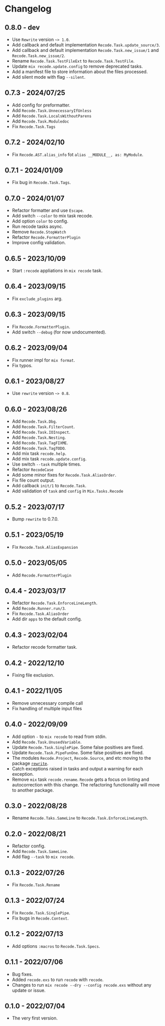 # Changelog

## 0.8.0 - dev

+ Use `Rewrite` version `~> 1.0`.
+ Add callback and default implementation `Recode.Task.update_source/3`.
+ Add callback and default implementation `Recode.Task.new_issue/1` and 
  `Recode.Task.new_issue/2`. 
+ Rename `Recode.Task.TestFileExt` to `Recode.Task.TestFile`.
+ Update `mix recode.update.config` to remove deprecated tasks.
+ Add a manifest file to store information about the files processed.
+ Add silent mode with flag `--silent`.

## 0.7.3 - 2024/07/25

+ Add config for preformatter.
+ Add `Recode.Task.UnnecessaryIfUnless`
+ Add `Recode.Task.LocalsWithoutParens`
+ Add `Recode.Task.Moduledoc`
+ Fix `Recode.Task.Tags`

## 0.7.2 - 2024/02/10

+ Fix `Recode.AST.alias_info` fot `alias __MODULE__, as: MyModule`.

## 0.7.1 - 2024/01/09

+ Fix bug in `Recode.Task.Tags`.

## 0.7.0 - 2024/01/07

+ Refactor formatter and use `Escape`.
+ Add switch `--color` to mix task recode.
+ Add option `color` to config.
+ Run recode tasks async.
+ Remove `Recode.StopWatch`
+ Refactor `Recode.FormatterPlugin`
+ Improve config validation.

## 0.6.5 - 2023/10/09

+ Start `:recode` appliations in `mix recode` task.

## 0.6.4 - 2023/09/15

+ Fix `exclude_plugins` arg.

## 0.6.3 - 2023/09/15

+ Fix `Recode.FormatterPlugin`.
+ Add switch `--debug` (for now undocumented).

## 0.6.2 - 2023/09/04

+ Fix runner impl for `mix format`.
+ Fix typos.

## 0.6.1 - 2023/08/27

+ Use `rewrite` version `~> 0.8`.

## 0.6.0 - 2023/08/26

+ Add `Recode.Task.Dbg`.
+ Add `Recode.Task.FilterCount`.
+ Add `Recode.Task.IOInspect`.
+ Add `Recode.Task.Nesting`.
+ Add `Recode.Task.TagFIXME`.
+ Add `Recode.Task.TagTODO`.
+ Add mix task `recode.help`.
+ Add mix task `recode.update.config`.
+ Use switch `--task` multiple times.
+ Refactor `RecodeCase`
+ Add some minor fixes for `Recode.Task.AliasOrder`.
+ Fix file count output.
+ Add callback `init/1` to `Recode.Task`.
+ Add validation of `task` and `config` in `Mix.Tasks.Recode`

## 0.5.2 - 2023/07/17

+ Bump `rewrite` to 0.7.0.

## 0.5.1 - 2023/05/19

+ Fix `Recode.Task.AliasExpansion`

## 0.5.0 - 2023/05/05

+ Add `Recode.FormatterPlugin`

## 0.4.4 - 2023/03/17

+ Refactor `Recode.Task.EnforceLineLength`.
+ Add `Recode.Runner.run/3`.
+ Fix `Recode.Task.AliasOrder`
+ Add dir `apps` to the default config.

## 0.4.3 - 2023/02/04

+ Refactor recode formatter task.

## 0.4.2 - 2022/12/10

+ Fixing file exclusion.

## 0.4.1 - 2022/11/05

+ Remove unnecessary compile call
+ Fix handling of multiple input files

## 0.4.0 - 2022/09/09

+ Add option `-` to `mix recode` to read from stdin.
+ Add `Recode.Task.UnusedVariable`.
+ Update `Recode.Task.SinglePipe`. Some false positives are fixed.
+ Update `Recode.Task.PipeFunOne`. Some false positives are fixed.
+ The modules `Recode.Project`, `Recode.Source`, and etc moving to the package
  [`rewrite`](https://github.com/hrzndhrn/rewrite).
+ Catch exceptions raised in tasks and output a  warning for each exception.
+ Remove `mix` task `recode.rename`. `Recode` gets a focus on linting and
  autocorrection with this change. The refactoring functionality will move to
  another package.


## 0.3.0 - 2022/08/28

+ Rename `Recode.Taks.SameLine` to `Recode.Task.EnforceLineLength`.

## 0.2.0 - 2022/08/21

+ Refactor config.
+ Add `Recode.Task.SameLine`.
+ Add flag `--task` to `mix recode`.

## 0.1.3 - 2022/07/26

+ Fix `Recode.Task.Rename`

## 0.1.3 - 2022/07/24

+ Fix `Recode.Task.SinglePipe`.
+ Fix bugs in `Recode.Context`.

## 0.1.2 - 2022/07/13

+ Add options `:macros` to `Recode.Task.Specs`.

## 0.1.1 - 2022/07/06

+ Bug fixes.
+ Added `recode.exs` to run `recode` with `recode`.
+ Changes to run `mix recode --dry --config recode.exs` without any update or
  issue.

## 0.1.0 - 2022/07/04

+ The very first version.
